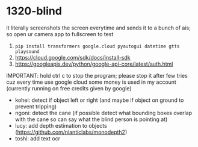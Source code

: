 # 1320-blind

it literally screenshots the screen everytime and sends it to a bunch of ais; 
so open ur camera app to fullscreen to test

1. `pip install transformers google.cloud pyautogui datetime gtts playsound`
2. https://cloud.google.com/sdk/docs/install-sdk
3. https://googleapis.dev/python/google-api-core/latest/auth.html

IMPORTANT: hold ctrl c to stop the program; please stop it after few tries cuz every time use google cloud some money is used in my account (currently running on free credits given by google)

- kohei: detect if object left or right (and maybe if object on ground to prevent tripping)
- ngoni: detect the cane (if possible detect what bounding boxes overlap with the cane so can say what the blind person is pointing at)
- lucy: add depth estimation to objects (https://github.com/nianticlabs/monodepth2)
- toshi: add text ocr

